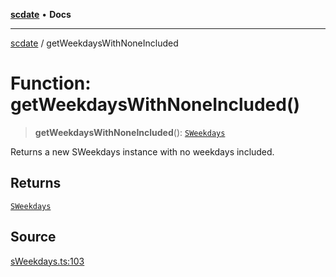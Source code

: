 [**scdate**](../README.md) • **Docs**

---

[scdate](../README.md) / getWeekdaysWithNoneIncluded

# Function: getWeekdaysWithNoneIncluded()

> **getWeekdaysWithNoneIncluded**(): [`SWeekdays`](../classes/SWeekdays.md)

Returns a new SWeekdays instance with no weekdays included.

## Returns

[`SWeekdays`](../classes/SWeekdays.md)

## Source

[sWeekdays.ts:103](https://github.com/ericvera/scdate/blob/main/src/sWeekdays.ts#L103)
